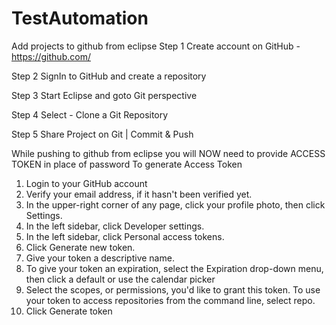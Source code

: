 # TestAutomation
Add projects to github from eclipse
Step 1
Create account on GitHub - https://github.com/

Step 2
SignIn to GitHub and create a repository

Step 3
Start Eclipse and goto Git perspective

Step 4
Select - Clone a Git Repository

Step 5
Share Project on Git | Commit & Push

While pushing to github from eclipse you will NOW need to provide ACCESS TOKEN in place of password
To generate Access Token
1. Login to your GitHub account
2. Verify your email address, if it hasn't been verified yet.
3. In the upper-right corner of any page, click your profile photo, then click Settings.
4. In the left sidebar, click Developer settings.
5. In the left sidebar, click Personal access tokens.
6. Click Generate new token.
7. Give your token a descriptive name.
8. To give your token an expiration, select the Expiration drop-down menu, then click a default or use the calendar picker
9. Select the scopes, or permissions, you'd like to grant this token. To use your token to access repositories from the command line, select repo.
10. Click Generate token
